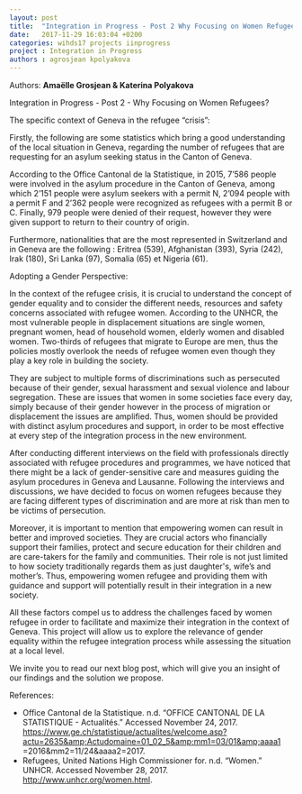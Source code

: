 ```yaml
---
layout: post
title:  "Integration in Progress - Post 2 Why Focusing on Women Refugees? "
date:   2017-11-29 16:03:04 +0200
categories: wihds17 projects iinprogress
project : Integration in Progress
authors : agrosjean kpolyakova
---
```


Authors: **Amaëlle Grosjean & Katerina Polyakova**

Integration in Progress - Post 2 - Why Focusing on Women Refugees?


The specific context of Geneva in the refugee “crisis”:


Firstly, the following are some statistics which bring a good understanding of the local situation in Geneva, regarding the number of refugees that are requesting for an asylum seeking status  in the Canton of Geneva.

According to the Office Cantonal de la Statistique, in 2015, 7’586 people were involved in the asylum procedure in the Canton of Geneva, among which 2’151 people were asylum seekers with a permit N, 2’094 people with a permit F and 2’362 people were recognized as refugees with a permit B or C. Finally, 979 people were denied of their request, however they were given support to return to their country of origin.

Furthermore, nationalities that are the most represented in Switzerland and in Geneva are the following : Eritrea (539), Afghanistan (393), Syria (242), Irak (180), Sri Lanka (97), Somalia (65) et Nigeria (61).

Adopting a Gender Perspective:

In the context of the refugee crisis, it is crucial to understand the concept of gender equality and to consider the different needs, resources and safety concerns associated with refugee women. According to the UNHCR, the most vulnerable people in displacement situations are single women, pregnant women, head of household women, elderly women and disabled women. Two-thirds of refugees that migrate to Europe are men, thus the policies mostly overlook the needs of refugee women even though they play a key role in building the society.   

They are subject to multiple forms of discriminations such as persecuted because of their gender, sexual harassment and sexual violence and labour segregation. These are issues that women in some societies face every day, simply because of their gender however in the process of migration or displacement the issues are amplified. Thus, women should be provided with distinct asylum procedures and support, in order to be most effective at every step of the integration process in the new environment.

After conducting different interviews on the field with professionals directly associated with refugee procedures and programmes, we have noticed that there might be a lack of gender-sensitive care and measures guiding the asylum procedures in Geneva and Lausanne.
Following the interviews and discussions, we have decided to focus on women refugees because they are facing different types of discrimination and are more at risk than men to be victims of persecution.

Moreover, it is important to mention that empowering women can result in better and improved societies. They are crucial actors who financially support their families, protect and secure education for their children and are care-takers for the family and communities. Their role is not just limited to how society traditionally regards them as just daughter's, wife’s and mother’s. Thus, empowering women refugee and providing them with guidance and support will potentially result in their integration in a new society.

All these factors compel us to address the challenges faced by women refugee in order to facilitate and maximize their integration in the context of Geneva. This project will allow us to explore the relevance of gender equality within the refugee integration process while assessing the situation at a local level.

We invite you to read our next blog post, which will give you an insight of our findings and the solution we propose.

References:
- Office Cantonal de la Statistique. n.d. “OFFICE CANTONAL DE LA STATISTIQUE - Actualités.” Accessed
November 24, 2017. https://www.ge.ch/statistique/actualites/welcome.asp?actu=2635&amp;Actudomaine=01_02_5&amp;mm1=03/01&amp;aaaa1
=2016&amp;mm2=11/24&amp;aaaa2=2017.
- Refugees, United Nations High Commissioner for. n.d. “Women.” UNHCR. Accessed November 28, 2017.
http://www.unhcr.org/women.html.
